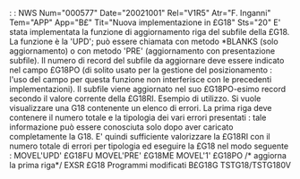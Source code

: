  :  : NWS Num="000577" Date="20021001" Rel="V1R5" Atr="F. Inganni" Tem="APP" App="B£" Tit="Nuova implementazione in £G18" Sts="20"
E' stata implementata la funzione di aggiornamento riga del subfile della £G18.
La funzione è la 'UPD'; può essere chiamata con metodo \*BLANKS (solo aggiornamento) o con metodo 'PRE' (aggiornamento con presentazione subfile).
Il numero di record del subfile da aggiornare deve essere indicato nel campo £G18PO (di solito usato
per la gestione del posizionamento :  l'uso del campo per questa funzione non interferisce con le precedenti implementazioni). Il subfile viene aggiornato nel suo £G18PO-esimo record secondo il valore corrente della £G18RI.
Esempio di utilizzo.
Si vuole visualizzare una G18 contenente un elenco di errori. La prima riga deve contenere il numero
totale e la tipologia dei vari errori presentati :  tale informazione può essere conosciuta solo dopo
aver caricato completamente la G18. E' quindi sufficiente valorizzare la £G18RI con il numero totale
di errori per tipologia ed eseguire la £G18 nel modo seguente : 
MOVEL'UPD' £G18FU
MOVEL'PRE' £G18ME
MOVEL'1'   £G18PO     /\* aggiorna la prima riga\*/
EXSR £G18
Programmi modificati
B£G18G
TSTG18/TSTG180V
